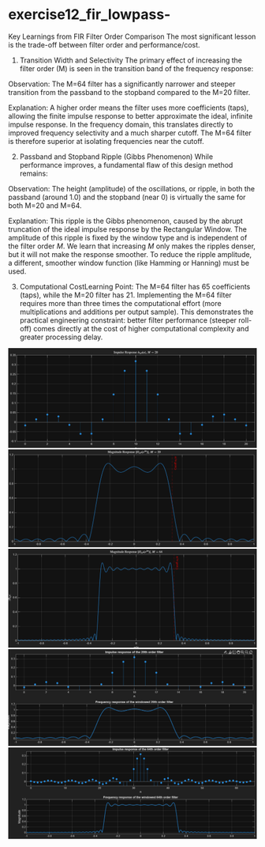 # exercise12_fir_lowpass-
Key Learnings from FIR Filter Order Comparison
The most significant lesson is the trade-off between filter order and performance/cost.

1. Transition Width and Selectivity
The primary effect of increasing the filter order (M) is seen in the transition band of the frequency response:

Observation: The M=64 filter has a significantly narrower and steeper transition from the passband to the stopband compared to the M=20 filter.

Explanation:
A higher order means the filter uses more coefficients (taps), allowing the finite impulse response to better approximate the ideal, infinite impulse response. In the frequency domain, this translates directly to improved frequency selectivity and a much sharper cutoff. The M=64 filter is therefore superior at isolating frequencies near the cutoff.

2. Passband and Stopband Ripple (Gibbs Phenomenon)
While performance improves, a fundamental flaw of this design method remains:

Observation:
The height (amplitude) of the oscillations, or ripple, in both the passband (around 1.0) and the stopband (near 0) is virtually the same for both M=20 and M=64.

Explanation: This ripple is the Gibbs phenomenon, caused by the abrupt truncation of the ideal impulse response by the Rectangular Window. The amplitude of this ripple is fixed by the window type and is independent of the filter order $M$. We learn that increasing $M$ only makes the ripples denser, but it will not make the response smoother. To reduce the ripple amplitude, a different, smoother window function (like Hamming or Hanning) must be used.

3. Computational CostLearning Point:
 The M=64 filter has 65 coefficients (taps), while the M=20 filter has 21. Implementing the M=64 filter requires more than three times the computational effort (more multiplications and additions per output sample). This demonstrates the practical engineering constraint: better filter performance (steeper roll-off) comes directly at the cost of higher computational complexity and greater processing delay.

 ![images](https://github.com/coderhackx/Matlab_Assignments/blob/main/Exercise_12/images/ss1.png)
 ![images](https://github.com/coderhackx/Matlab_Assignments/blob/main/Exercise_12/images/ss2.png)
 ![images](https://github.com/coderhackx/Matlab_Assignments/blob/main/Exercise_12/images/ss3.png)
 ![images](https://github.com/coderhackx/Matlab_Assignments/blob/main/Exercise_12/images/ss4.png)
 ![images](https://github.com/coderhackx/Matlab_Assignments/blob/main/Exercise_12/images/ss5.png)
